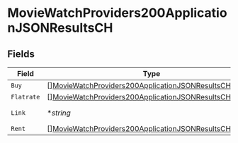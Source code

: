 # MovieWatchProviders200ApplicationJSONResultsCH


## Fields

| Field                                                                                                                                         | Type                                                                                                                                          | Required                                                                                                                                      | Description                                                                                                                                   | Example                                                                                                                                       |
| --------------------------------------------------------------------------------------------------------------------------------------------- | --------------------------------------------------------------------------------------------------------------------------------------------- | --------------------------------------------------------------------------------------------------------------------------------------------- | --------------------------------------------------------------------------------------------------------------------------------------------- | --------------------------------------------------------------------------------------------------------------------------------------------- |
| `Buy`                                                                                                                                         | [][MovieWatchProviders200ApplicationJSONResultsCHBuy](../../models/operations/moviewatchproviders200applicationjsonresultschbuy.md)           | :heavy_minus_sign:                                                                                                                            | N/A                                                                                                                                           |                                                                                                                                               |
| `Flatrate`                                                                                                                                    | [][MovieWatchProviders200ApplicationJSONResultsCHFlatrate](../../models/operations/moviewatchproviders200applicationjsonresultschflatrate.md) | :heavy_minus_sign:                                                                                                                            | N/A                                                                                                                                           |                                                                                                                                               |
| `Link`                                                                                                                                        | **string*                                                                                                                                     | :heavy_minus_sign:                                                                                                                            | N/A                                                                                                                                           | https://www.themoviedb.org/movie/550-fight-club/watch?locale=CH                                                                               |
| `Rent`                                                                                                                                        | [][MovieWatchProviders200ApplicationJSONResultsCHRent](../../models/operations/moviewatchproviders200applicationjsonresultschrent.md)         | :heavy_minus_sign:                                                                                                                            | N/A                                                                                                                                           |                                                                                                                                               |